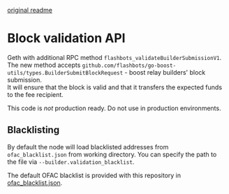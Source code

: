 [original readme](README.original.md)

# Block validation API

Geth with additional RPC method `flashbots_validateBuilderSubmissionV1`.  
The new method accepts `github.com/flashbots/go-boost-utils/types.BuilderSubmitBlockRequest` - boost relay builders' block submission.  
It will ensure that the block is valid and that it transfers the expected funds to the fee recipient.  

This code is *not* production ready. Do not use in production environments.  

## Blacklisting

By default the node will load blacklisted addresses from `ofac_blacklist.json` from working directory. You can specify the path to the file via `--builder.validation_blacklist`.  

The default OFAC blacklist is provided with this repository in [ofac_blacklist.json](ofac_blacklist.json).  
